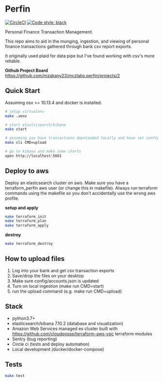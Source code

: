 
# Perfin

[![CircleCI](https://circleci.com/gh/mzakany23/mczlabs.perfin.svg?style=svg&circle-token=7cf7c24bd0574883c1c2a0abf849736a1126395f)](https://circleci.com/gh/mzakany23/mczlabs.perfin)
[![Code style: black](https://img.shields.io/badge/code%20style-black-000000.svg)](https://github.com/psf/black)

Personal Finance Transaction Management.

This repo aims to aid in the munging, ingestion, and viewing of personal finance transactions gathered through bank csv report exports.

It originally used plaid for data pipe but I've found working with csv's more reliable.

**Github Project Board**
https://github.com/mzakany23/mczlabs.perfin/projects/2

## Quick Start

Assuming osx >= 10.13.4 and docker is installed.

```bash
# setup virtualenv
make .venv

# start elasticsearch/kibana
make start

# assuming you have transactions downloaded locally and have set config/accounts.json
make cli CMD=upload

# go to kibana and make some charts
open http://localhost:5601
```

## Deploy to aws

Deploy an elastcsearch cluster on aws. Make sure you have a terraform_perfin aws user (or change this in makefile). Always run terraform commands using the makefile so you don't accidentally use the wrong aws profile.

**setup and apply**
```bash
make terraform_init
make terraform_plan
make terraform_apply
```

**destroy**
```bash
make terraform_destroy
```

## How to upload files

1. Log into your bank and get csv transaction exports
2. Save/drop the files on your desktop
3. Make sure config/accounts.json is updated
4. Turn on local ingestion (make run CMD=start)
5. run the upload command (e.g. make run CMD=upload)


## Stack

- python3.7+
- elasticsearch/kibana 7.10.2 (database and visualization)
- Amazon Web Services managed es cluster built with https://github.com/cloudposse/terraform-aws-vpc  terraform modules
- Sentry (bug reporting)
- Circle ci (tests and deploy automation)
- Local development (docker/docker-compose)


## Tests


```bash
make test
```
